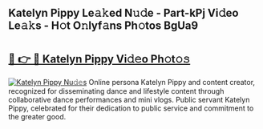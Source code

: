 ## Katelyn Pippy Le𝚊𝚔ed N𝚞𝚍e - Part-kPj Vi𝚍eo Le𝚊𝚔s - H𝚘t O𝚗lyf𝚊ns Ph𝚘tos BgUa9

# <h2><a href="http://hf77hxd.feru.top/?c=Katelyn+Pippy">🔗 👉 🔴 Katelyn Pippy Vi𝚍𝚎o Ph𝚘t𝚘𝚜</a></h2>

[![Katelyn Pippy Nu𝚍𝚎s](https://i.imgur.com/0TWrTi3.gif)](http://hf77hxd.feru.top/?c=Katelyn+Pippy)
Online persona Katelyn Pippy and content creator, recognized for disseminating dance and lifestyle content through collaborative dance performances and mini vlogs. Public servant Katelyn Pippy, celebrated for their dedication to public service and commitment to the greater good. 
